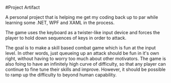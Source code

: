 #Project Artifact

A personal project that is helping me get my coding back up to par while learning some .NET, WPF and XAML in the process.

The game uses the keyboard as a twister-like input device and forces the player to hold down sequences of keys in order to attack.

The goal is to make a skill based combat game which is fun at the input level. In other words, just queueing up an attack should be fun in it's own right, without having to worry too much about other motivators. The game is also foing to have an infinitely high curve of difficulty, so that any player can continue to fine tune their skills and improve. However, it should be possible to ramp up the difficulty to beyond human capability. 
